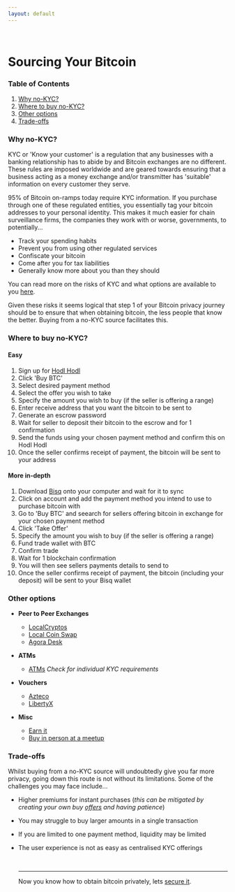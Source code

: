 ```yaml
---
layout: default
---
```

<br/>

# Sourcing Your Bitcoin

### Table of Contents

1.  [Why no-KYC?](#why-no-kyc)
2.  [Where to buy no-KYC?](#where-to-buy-no-kyc)
3.  [Other options](#other-options)
4.  [Trade-offs](#trade-offs)

### Why no-KYC?

KYC or 'Know your customer' is a regulation that any businesses with a banking relationship has to abide by and Bitcoin exchanges are no different. These rules are imposed worldwide and are geared towards ensuring that a business acting as a money exchange and/or transmitter has 'suitable' information on every customer they serve.

95% of Bitcoin on-ramps today require KYC information. If you purchase through one of these regulated entities, you essentially tag your bitcoin addresses to your personal identity. This makes it much easier for chain surveillance firms, the companies they work with or worse, governments, to potentially... 

* Track your spending habits
* Prevent you from using other regulated services
* Confiscate your bitcoin
* Come after you for tax liabilities
* Generally know more about you than they should 

You can read more on the risks of KYC and what options are available to you [here](https://bitcoinqna.github.io/noKYConly/). 

Given these risks it seems logical that step 1 of your Bitcoin privacy journey should be to ensure that when obtaining bitcoin, the less people that know the better. Buying from a no-KYC source facilitates this.

### Where to buy no-KYC?

#### Easy

1.  Sign up for [Hodl Hodl](https://hodlhodl.com/)
2.  Click 'Buy BTC'
3.  Select desired payment method
4.  Select the offer you wish to take
5.  Specify the amount you wish to buy (if the seller is offering a range) 
6.  Enter receive address that you want the bitcoin to be sent to
7.  Generate an escrow password
8.  Wait for seller to deposit their bitcoin to the escrow and for 1 confirmation
9.  Send the funds using your chosen payment method and confirm this on Hodl Hodl
10. Once the seller confirms receipt of payment, the bitcoin will be sent to your address


#### More in-depth

1.  Download [Bisq](https://bisq.network/downloads/) onto your computer and wait for it to sync
2.  Click on account and add the payment method you intend to use to purchase bitcoin with
3.  Go to 'Buy BTC' and seearch for sellers offering bitcoin in exchange for your chosen payment method
4.  Click 'Take Offer'
5.  Specify the amount you wish to buy (if the seller is offering a range) 
6.  Fund trade wallet with BTC
7.  Confirm trade
8.  Wait for 1 blockchain confirmation
9.  You will then see sellers payments details to send to
10. Once the seller confirms receipt of payment, the bitcoin (including your deposit) will be sent to your Bisq wallet

### Other options

- **Peer to Peer Exchanges**
  - [LocalCryptos](https://localcryptos.com/)
  - [Local Coin Swap](https://localcoinswap.com/)
  - [Agora Desk](https://agoradesk.com/)
  
- **ATMs**
  - [ATMs](https://coinatmradar.com/) *Check for individual KYC requirements*

- **Vouchers**
  - [Azteco](https://azte.co/index.php#intro)
  - [LibertyX](https://libertyx.com/)
  
- **Misc**
  - [Earn it]()
  - [Buy in person at a meetup](https://bitcoin-only.com/#meetups)
  
  
### Trade-offs

Whilst buying from a no-KYC source will undoubtedly give you far more privacy, going down this route is not without its limitations. Some of the challenges you may face include...

* Higher premiums for instant purchases (*this can be mitigated by creating your own buy [offers](https://www.bitcoinqna.com/post/creating-a-buy-offer-on-hodl-hodl) and having patience*)
* You may struggle to buy larger amounts in a single transaction
* If you are limited to one payment method, liquidity may be limited
* The user experience is not as easy as centralised KYC offerings
  
  <br/>
  
  ***
  
  Now you know how to obtain bitcoin privately, lets [secure it](https://bitcoinprivacy.guide/secure.html).
  
  
  
